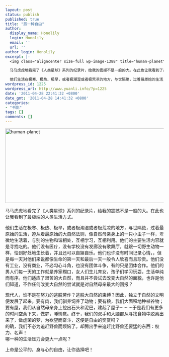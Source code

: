```yaml
---
layout: post
status: publish
published: true
title: "另一种自由"
author:
  display_name: Honolily
  login: Honolily
  email: ''
  url: ''
author_login: Honolily
excerpt: |-
  <img class="aligncenter size-full wp-image-1388" title="human-planet" src="http:&#47;&#47;www.yuanli.info&#47;wp-content&#47;uploads&#47;2011&#47;04&#47;human-planet.jpg" alt="human-planet" width="550" height="237" &#47;>

  马马虎虎地看完了《人类星球》系列的纪录片，给我的震撼不是一般的大。在此也让我看到了最极端的人类生活方式。

  他们生活在极寒、极热、极旱，或者极潮湿或者极荒凉的地方，与世隔绝，过着最原始的生活，遵从着最原始的大自然法则，像自然母亲身上的一只小虫子一样，卑微地生活着，与别的生物和谐相处，互相学习，互相利用。他们的主要生活内容就是寻找吃的。他们没有医疗，没有学校没有发廊没有歌舞厅，就跟一切野生动物一样，恰到好处地生长着，并且还可以自娱自乐。他们也许没有时间记录心情，，但是每一天对他们来说都像生命的第一天和最后一天一般令人欣喜而且珍贵。他们没有工业，没有商业，不必勾心斗角，也没有团体斗争，有的只是团体合作。他们的男人们每一天的工作就是养家糊口，女人们生儿育女，孩子们学习玩耍，生活单纯而有序。他们适应了艰苦的大自然，而且并不尝试去改变大自然的面貌，也许是他们知道，不作任何改变大自然的尝试就是对自然母亲最大的回报？
wordpress_id: 1225
wordpress_url: http://www.yuanli.info/?p=1225
date: '2011-04-28 22:41:32 +0800'
date_gmt: '2011-04-28 14:41:32 +0800'
categories:
- "书影"
tags: []
comments: []
---
```

<p><img class="aligncenter size-full wp-image-1388" title="human-planet" src="http:&#47;&#47;www.yuanli.info&#47;wp-content&#47;uploads&#47;2011&#47;04&#47;human-planet.jpg" alt="human-planet" width="550" height="237" &#47;></p>
<p>马马虎虎地看完了《人类星球》系列的纪录片，给我的震撼不是一般的大。在此也让我看到了最极端的人类生活方式。</p>
<p>他们生活在极寒、极热、极旱，或者极潮湿或者极荒凉的地方，与世隔绝，过着最原始的生活，遵从着最原始的大自然法则，像自然母亲身上的一只小虫子一样，卑微地生活着，与别的生物和谐相处，互相学习，互相利用。他们的主要生活内容就是寻找吃的。他们没有医疗，没有学校没有发廊没有歌舞厅，就跟一切野生动物一样，恰到好处地生长着，并且还可以自娱自乐。他们也许没有时间记录心情，，但是每一天对他们来说都像生命的第一天和最后一天一般令人欣喜而且珍贵。他们没有工业，没有商业，不必勾心斗角，也没有团体斗争，有的只是团体合作。他们的男人们每一天的工作就是养家糊口，女人们生儿育女，孩子们学习玩耍，生活单纯而有序。他们适应了艰苦的大自然，而且并不尝试去改变大自然的面貌，也许是他们知道，不作任何改变大自然的尝试就是对自然母亲最大的回报？<a id="more"></a><a id="more-1225"></a></p>
<p>现代人，谁不是在努力的逃脱劳作？逃脱大自然的束缚？因此，独立于自然的文明便发展了起来。要有肉，我们驯养饲养了动物；要有粮，我们大面积地种植谷物；要有屋，我们从自然母亲身上挖出石头和泥巴，建起了屋子&middot;&middot;&middot;&middot;&middot;&middot;&middot;&middot;&middot;&middot;于是我们有更多的时间空余下来，做梦，睡懒觉。终于，我们的双手和大脑都从寻找食物中脱离出来了，做虚荣的梦，为欲望而奋斗，这便是自由的奖赏吗？<br />
的确，我们不必为追赶野兽而烦恼了。却腾出手来追赶比野兽还要猛的东西：权力、名声！<br />
哪一种的生活压力会更大一点呢？</p>
<p>上帝是公平的，身与心的自由，让你选择吧！</p>
